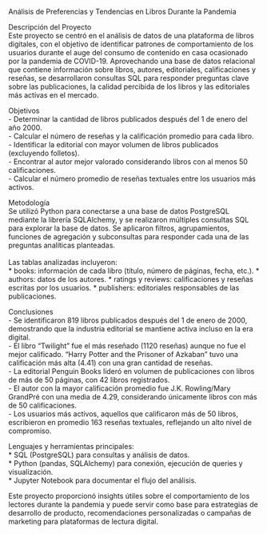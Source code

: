 Análisis de Preferencias y Tendencias en Libros Durante la Pandemia

Descripción del Proyecto<br>
Este proyecto se centró en el análisis de datos de una plataforma de libros digitales, con el objetivo de identificar patrones de comportamiento de los usuarios durante el auge del consumo de contenido en casa ocasionado por la pandemia de COVID-19. Aprovechando una base de datos relacional que contiene información sobre libros, autores, editoriales, calificaciones y reseñas, se desarrollaron consultas SQL para responder preguntas clave sobre las publicaciones, la calidad percibida de los libros y las editoriales más activas en el mercado.

Objetivos<br>
    - Determinar la cantidad de libros publicados después del 1 de enero del año 2000.<br>
    - Calcular el número de reseñas y la calificación promedio para cada libro.<br>
    - Identificar la editorial con mayor volumen de libros publicados (excluyendo folletos).<br>
    - Encontrar al autor mejor valorado considerando libros con al menos 50 calificaciones.<br>
    - Calcular el número promedio de reseñas textuales entre los usuarios más activos.<br>

Metodología<br>
Se utilizó Python para conectarse a una base de datos PostgreSQL mediante la librería SQLAlchemy, y se realizaron múltiples consultas SQL para explorar la base de datos. Se aplicaron filtros, agrupamientos, funciones de agregación y subconsultas para responder cada una de las preguntas analíticas planteadas.<br>
<br>
Las tablas analizadas incluyeron:<br>
    * books: información de cada libro (título, número de páginas, fecha, etc.).
    * authors: datos de los autores.
    * ratings y reviews: calificaciones y reseñas escritas por los usuarios.
    * publishers: editoriales responsables de las publicaciones.

Conclusiones<br>
    - Se identificaron 819 libros publicados después del 1 de enero de 2000, demostrando que la industria editorial se mantiene activa incluso en la era digital.<br>
    - El libro “Twilight” fue el más reseñado (1120 reseñas) aunque no fue el mejor calificado. “Harry Potter and the Prisoner of Azkaban” tuvo una calificación más alta (4.41) con una gran cantidad de reseñas.<br>
    - La editorial Penguin Books lideró en volumen de publicaciones con libros de más de 50 páginas, con 42 libros registrados.<br>
    - El autor con la mayor calificación promedio fue J.K. Rowling/Mary GrandPré con una media de 4.29, considerando únicamente libros con más de 50 calificaciones.<br>
    - Los usuarios más activos, aquellos que calificaron más de 50 libros, escribieron en promedio 163 reseñas textuales, reflejando un alto nivel de compromiso.<br>

Lenguajes y herramientas principales:<br>
    * SQL (PostgreSQL) para consultas y análisis de datos.<br>
    * Python (pandas, SQLAlchemy) para conexión, ejecución de queries y visualización.<br>
    * Jupyter Notebook para documentar el flujo del análisis.<br>

Este proyecto proporcionó insights útiles sobre el comportamiento de los lectores durante la pandemia y puede servir como base para estrategias de desarrollo de producto, recomendaciones personalizadas o campañas de marketing para plataformas de lectura digital.
